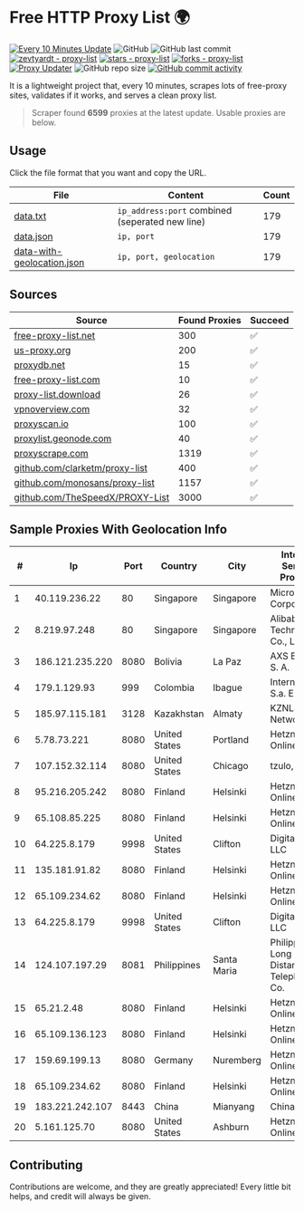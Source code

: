 
# Free HTTP Proxy List 🌍

[![Every 10 Minutes Update](https://github.com/mertguvencli/http-proxy-list/actions/workflows/main.yml/badge.svg?branch=main)](https://github.com/mertguvencli/http-proxy-list/actions/workflows/main.yml)
![GitHub](https://img.shields.io/github/license/mertguvencli/http-proxy-list)
![GitHub last commit](https://img.shields.io/github/last-commit/mertguvencli/http-proxy-list)
[![zevtyardt - proxy-list](https://img.shields.io/static/v1?label=zevtyardt&message=proxy-list&color=blue&logo=github)](https://github.com/zevtyardt/proxy-list "Go to GitHub repo")
[![stars - proxy-list](https://img.shields.io/github/stars/zevtyardt/proxy-list?style=social)](https://github.com/zevtyardt/proxy-list)
[![forks - proxy-list](https://img.shields.io/github/forks/zevtyardt/proxy-list?style=social)](https://github.com/zevtyardt/proxy-list)
[![Proxy Updater](https://github.com/zevtyardt/proxy-list/workflows/Proxy%20Updater/badge.svg)](https://github.com/zevtyardt/proxy-list/actions?query=workflow:"Proxy+Updater")
![GitHub repo size](https://img.shields.io/github/repo-size/zevtyardt/proxy-list)
[![GitHub commit activity](https://img.shields.io/github/commit-activity/m/zevtyardt/proxy-list?logo=commits)](https://github.com/zevtyardt/proxy-list/commits/main)

It is a lightweight project that, every 10 minutes, scrapes lots of free-proxy sites, validates if it works, and serves a clean proxy list.

> Scraper found **6599** proxies at the latest update. Usable proxies are below.

## Usage

Click the file format that you want and copy the URL.

|File|Content|Count|
|----|-------|-----|
|[data.txt](https://raw.githubusercontent.com/mertguvencli/http-proxy-list/main/proxy-list/data.txt)|`ip_address:port` combined (seperated new line)|179|
|[data.json](https://raw.githubusercontent.com/mertguvencli/http-proxy-list/main/proxy-list/data.json)|`ip, port`|179|
|[data-with-geolocation.json](https://raw.githubusercontent.com/mertguvencli/http-proxy-list/main/proxy-list/data-with-geolocation.json)|`ip, port, geolocation`|179|

## Sources

|Source|Found Proxies|Succeed|
|------|-------------|-------|
|[free-proxy-list.net](https://free-proxy-list.net)|300|✅|
|[us-proxy.org](https://www.us-proxy.org)|200|✅|
|[proxydb.net](http://proxydb.net)|15|✅|
|[free-proxy-list.com](https://free-proxy-list.com/?page=&port=&type%5B%5D=http&type%5B%5D=https&up_time=0&search=Search)|10|✅|
|[proxy-list.download](https://www.proxy-list.download/HTTP)|26|✅|
|[vpnoverview.com](https://vpnoverview.com/privacy/anonymous-browsing/free-proxy-servers)|32|✅|
|[proxyscan.io](https://www.proxyscan.io)|100|✅|
|[proxylist.geonode.com](https://proxylist.geonode.com/api/proxy-list?limit=300&page=1&sort_by=lastChecked&sort_type=desc&protocols=http,https)|40|✅|
|[proxyscrape.com](https://api.proxyscrape.com/v2/?request=displayproxies&protocol=http&timeout=10000&country=all&ssl=all&anonymity=all)|1319|✅|
|[github.com/clarketm/proxy-list](https://raw.githubusercontent.com/clarketm/proxy-list/master/proxy-list-raw.txt)|400|✅|
|[github.com/monosans/proxy-list](https://raw.githubusercontent.com/monosans/proxy-list/main/proxies/http.txt)|1157|✅|
|[github.com/TheSpeedX/PROXY-List](https://raw.githubusercontent.com/TheSpeedX/PROXY-List/master/http.txt)|3000|✅|


## Sample Proxies With Geolocation Info

|#|Ip|Port|Country|City|Internet Service Provider|
|-|--|----|-------|----|-------------------------|
|1|40.119.236.22|80|Singapore|Singapore|Microsoft Corporation|
|2|8.219.97.248|80|Singapore|Singapore|Alibaba (US) Technology Co., Ltd.|
|3|186.121.235.220|8080|Bolivia|La Paz|AXS Bolivia S. A.|
|4|179.1.129.93|999|Colombia|Ibague|Internexa S.a. E.S.P|
|5|185.97.115.181|3128|Kazakhstan|Almaty|KZNLS Network|
|6|5.78.73.221|8080|United States|Portland|Hetzner Online GmbH|
|7|107.152.32.114|8080|United States|Chicago|tzulo, inc.|
|8|95.216.205.242|8080|Finland|Helsinki|Hetzner Online GmbH|
|9|65.108.85.225|8080|Finland|Helsinki|Hetzner Online GmbH|
|10|64.225.8.179|9998|United States|Clifton|DigitalOcean, LLC|
|11|135.181.91.82|8080|Finland|Helsinki|Hetzner Online GmbH|
|12|65.109.234.62|8080|Finland|Helsinki|Hetzner Online GmbH|
|13|64.225.8.179|9998|United States|Clifton|DigitalOcean, LLC|
|14|124.107.197.29|8081|Philippines|Santa Maria|Philippine Long Distance Telephone Co.|
|15|65.21.2.48|8080|Finland|Helsinki|Hetzner Online GmbH|
|16|65.109.136.123|8080|Finland|Helsinki|Hetzner Online GmbH|
|17|159.69.199.13|8080|Germany|Nuremberg|Hetzner Online GmbH|
|18|65.109.234.62|8080|Finland|Helsinki|Hetzner Online GmbH|
|19|183.221.242.107|8443|China|Mianyang|China Mobile|
|20|5.161.125.70|8080|United States|Ashburn|Hetzner Online GmbH|



## Contributing

Contributions are welcome, and they are greatly appreciated! Every
little bit helps, and credit will always be given.

